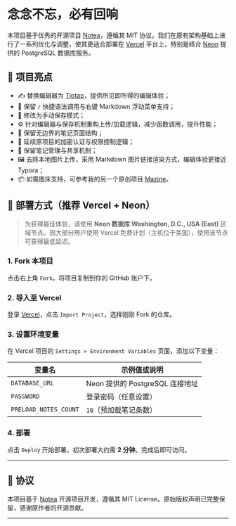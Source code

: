 # 念念不忘，必有回响

本项目基于优秀的开源项目 [Notea](https://github.com/notea-org/notea)，遵循其 MIT 协议。我们在原有架构基础上进行了一系列优化与调整，使其更适合部署在 [Vercel](https://vercel.com) 平台上，特别是结合 [Neon](https://neon.tech) 提供的 PostgreSQL 数据库服务。

## 🌟 项目亮点

- ✍️ 替换编辑器为 [Tiptap](https://tiptap.dev)，提供所见即所得的编辑体验；
- 🧠 保留 `/` 快捷语法调用与右键 Markdown 浮动菜单支持；
- 💾 修改为手动保存模式；
- ⚙️ 针对编辑器与保存机制重构上传/加载逻辑，减少函数调用，提升性能；
- 🧱 保留无边界的笔记页面结构；
- 🔐 延续原项目的加密认证与权限控制逻辑；
- 🔁 保留笔记管理与共享机制；
- 🖼️ 去除本地图片上传，采用 Markdown 图片链接渲染方式，编辑体验更接近 Typora；
- 📦 如需图床支持，可参考我的另一个原创项目 [Mazine](https://github.com/waycaan/mazine)。

## 🚀 部署方式（推荐 Vercel + Neon）

> 为获得最佳体验，请使用 **Neon 数据库 Washington, D.C., USA (East)** 区域节点。因大部分用户使用 Vercel 免费计划（主机位于美国），使用该节点可获得最低延迟。

### 1. Fork 本项目

点击右上角 `Fork`，将项目复制到你的 GitHub 账户下。

### 2. 导入至 Vercel

登录 [Vercel](https://vercel.com)，点击 `Import Project`，选择刚刚 Fork 的仓库。

### 3. 设置环境变量

在 Vercel 项目的 `Settings > Environment Variables` 页面，添加以下变量：

| 变量名              | 示例值或说明                      |
|---------------------|----------------------------------|
| `DATABASE_URL`      | Neon 提供的 PostgreSQL 连接地址 |
| `PASSWORD`          | 登录密码（任意设置）            |
| `PRELOAD_NOTES_COUNT` | `10`（预加载笔记条数）        |

### 4. 部署

点击 `Deploy` 开始部署，初次部署大约需 **2 分钟**。完成后即可访问。

---

## 📝 协议

本项目基于 [Notea](https://github.com/notea-org/notea) 开源项目开发，遵循其 MIT License。原始版权声明已完整保留，感谢原作者的开源贡献。

---

